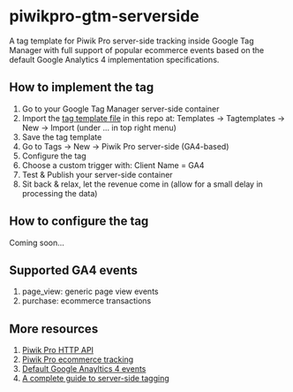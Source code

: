 # piwikpro-gtm-serverside
A tag template for Piwik Pro server-side tracking inside Google Tag Manager with full support of popular ecommerce events based on the default Google Analytics 4 implementation specifications.

## How to implement the tag
1. Go to your Google Tag Manager server-side container
2. Import the [tag template file](https://github.com/endgameapp/piwikpro-gtm-serverside/blob/main/piwikpro-gtm-serverside-ga4.tpl) in this repo at: Templates -> Tagtemplates -> New -> Import (under ... in top right menu)
3. Save the tag template
4. Go to Tags -> New -> Piwik Pro server-side (GA4-based)
5. Configure the tag
6. Choose a custom trigger with: Client Name = GA4
7. Test & Publish your server-side container
8. Sit back & relax, let the revenue come in (allow for a small delay in processing the data)

## How to configure the tag
Coming soon...

## Supported GA4 events
1. page_view: generic page view events
2. purchase: ecommerce transactions

## More resources
1. [Piwik Pro HTTP API](https://developers.piwik.pro/en/latest/data_collection/api/http_api.html)
2. [Piwik Pro ecommerce tracking](https://help.piwik.pro/support/getting-started/track-ecommerce/)
3. [Default Google Anayltics 4 events](https://developers.google.com/analytics/devguides/collection/ga4/reference/events)
4. [A complete guide to server-side tagging](https://www.simoahava.com/analytics/server-side-tagging-google-tag-manager/)

